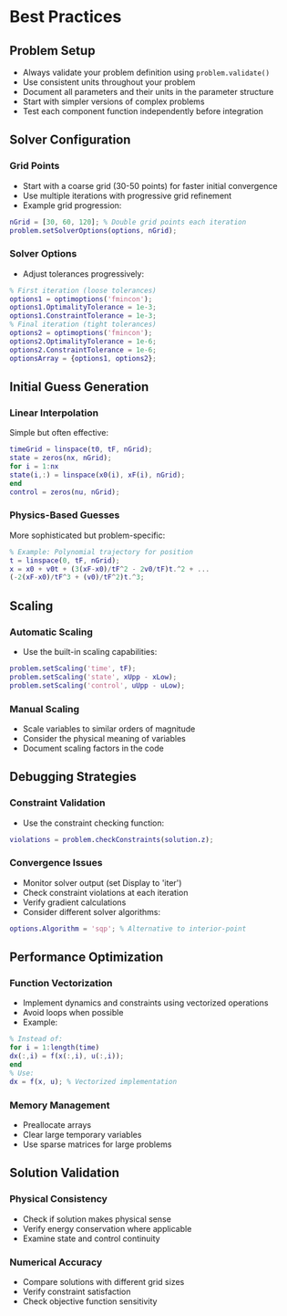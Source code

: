 # Best Practices
## Problem Setup
- Always validate your problem definition using `problem.validate()`
- Use consistent units throughout your problem
- Document all parameters and their units in the parameter structure
- Start with simpler versions of complex problems
- Test each component function independently before integration
## Solver Configuration
### Grid Points
- Start with a coarse grid (30-50 points) for faster initial convergence
- Use multiple iterations with progressive grid refinement
- Example grid progression:
```matlab
nGrid = [30, 60, 120]; % Double grid points each iteration
problem.setSolverOptions(options, nGrid);
```
### Solver Options
- Adjust tolerances progressively:
```matlab
% First iteration (loose tolerances)
options1 = optimoptions('fmincon');
options1.OptimalityTolerance = 1e-3;
options1.ConstraintTolerance = 1e-3;
% Final iteration (tight tolerances)
options2 = optimoptions('fmincon');
options2.OptimalityTolerance = 1e-6;
options2.ConstraintTolerance = 1e-6;
optionsArray = {options1, options2};
```
## Initial Guess Generation
### Linear Interpolation
Simple but often effective:
```matlab
timeGrid = linspace(t0, tF, nGrid);
state = zeros(nx, nGrid);
for i = 1:nx
state(i,:) = linspace(x0(i), xF(i), nGrid);
end
control = zeros(nu, nGrid);
```
### Physics-Based Guesses
More sophisticated but problem-specific:
```matlab
% Example: Polynomial trajectory for position
t = linspace(0, tF, nGrid);
x = x0 + v0t + (3(xF-x0)/tF^2 - 2v0/tF)t.^2 + ...
(-2(xF-x0)/tF^3 + (v0)/tF^2)t.^3;
```
## Scaling
### Automatic Scaling
- Use the built-in scaling capabilities:
```matlab
problem.setScaling('time', tF);
problem.setScaling('state', xUpp - xLow);
problem.setScaling('control', uUpp - uLow);
```
### Manual Scaling
- Scale variables to similar orders of magnitude
- Consider the physical meaning of variables
- Document scaling factors in the code
## Debugging Strategies
### Constraint Validation
- Use the constraint checking function:
```matlab
violations = problem.checkConstraints(solution.z);
```
### Convergence Issues
- Monitor solver output (set Display to 'iter')
- Check constraint violations at each iteration
- Verify gradient calculations
- Consider different solver algorithms:
```matlab
options.Algorithm = 'sqp'; % Alternative to interior-point
```
## Performance Optimization
### Function Vectorization
- Implement dynamics and constraints using vectorized operations
- Avoid loops when possible
- Example:
```matlab
% Instead of:
for i = 1:length(time)
dx(:,i) = f(x(:,i), u(:,i));
end
% Use:
dx = f(x, u); % Vectorized implementation
```
### Memory Management
- Preallocate arrays
- Clear large temporary variables
- Use sparse matrices for large problems
## Solution Validation
### Physical Consistency
- Check if solution makes physical sense
- Verify energy conservation where applicable
- Examine state and control continuity
### Numerical Accuracy
- Compare solutions with different grid sizes
- Verify constraint satisfaction
- Check objective function sensitivity